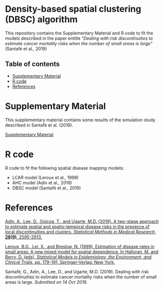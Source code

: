 # Density-based spatial clustering (DBSC) algorithm
This repository contains the Supplementary Material and R code to fit the models described in the paper entitle _"Dealing with risk discontinuities to estimate cancer mortality risks when the number of small areas is large"_ (Santafé et al., 2019)

## Table of contents

- [Supplementary Material](#SupplementaryMaterial)
- [R code](#Rcode)
- [References](#References)


# Supplementary Material
This supplementary material contains some results of the simulation study described in Santafé et al. (2019).

[Supplementary Material](https://github.com/spatialstatisticsupna/DBSC_article/blob/master/pdf/Supplementary_Material.pdf) 


# R code
R code to fit the following spatial disease mapping models:
- LCAR model (Leroux et al., 1999)
- AHC model (Adin et al., 2019)
- DBSC model (Santafé et al., 2019)


# References
[Adin, A., Lee, D., Goicoa, T., and Ugarte, M.D. (2019). A two-stage approach to estimate spatial and spatio-temporal disease risks in the presence of local discontinuities and clusters. _Statistical Methods in Medical Research_, __28(9)__, 2595-2613.](https://doi.org/10.1177/0962280218767975)

[Leroux, B.G., Lei, X., and Breslow, N. (1999). Estimation of disease rates in small areas: A new mixed model for spatial dependence. In Halloran, M. and Berry, D. (eds), _Statistical Models in Epidemiology, the Environment, and Clinical Trials_, pp. 179-191. Springer-Verlag: New York.](https://doi.org/10.1007/978-1-4612-1284-3_4)

Santafé, G., Adin, A., Lee, D., and Ugarte, M.D. (2019). Dealing with risk discontinuities to estimate cancer mortality risks when the number of small areas is large. _Submitted on 14 Oct 2019._ 
